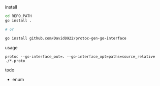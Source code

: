 install

```bash
cd REPO_PATH
go install .

# or

go install github.com/David0922/protoc-gen-go-interface
```

usage

```
protoc --go-interface_out=. --go-interface_opt=paths=source_relative ./*.proto
```

todo

- enum
